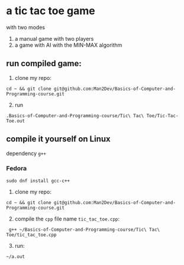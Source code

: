 # a tic tac toe game

with two modes 
1) a manual game with two players
2) a game with AI with the MIN-MAX algorithm

## run compiled game:
1. clone my repo:
````
cd ~ && git clone git@github.com:Man2Dev/Basics-of-Computer-and-Programming-course.git
````
2. run
````
.Basics-of-Computer-and-Programming-course/Tic\ Tac\ Toe/Tic-Tac-Toe.out
````

## compile it yourself on Linux
dependency `g++`

### Fedora
````
sudo dnf install gcc-c++
````
1. clone my repo:
````
cd ~ && git clone git@github.com:Man2Dev/Basics-of-Computer-and-Programming-course.git
````
2. compile the `cpp` file name `tic_tac_toe.cpp`:
````
 g++ ~/Basics-of-Computer-and-Programming-course/Tic\ Tac\ Toe/tic_tac_toe.cpp
````
3. run:
````
~/a.out
````
